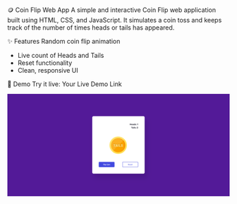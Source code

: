 🪙 Coin Flip Web App
A simple and interactive Coin Flip web application built using HTML, CSS, and JavaScript. 
It simulates a coin toss and keeps track of the number of times heads or tails has appeared.


✨ Features
Random coin flip animation
- Live count of Heads and Tails
- Reset functionality
- Clean, responsive UI

🚀 Demo
Try it live: Your Live Demo Link

![image alt](https://github.com/AbhishekEng/coin-flip-app/blob/fdbce24b86f7fade89eb780b7bc97aa7f1c9936a/Screenshot%20coin%20flip.png)
